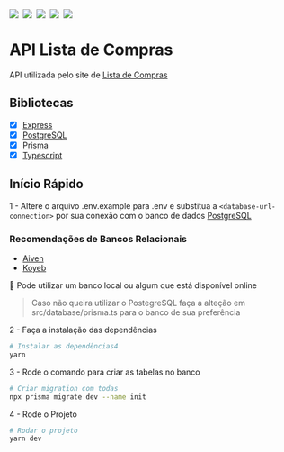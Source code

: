 <div style="display: flex; gap: 8px">
<img src="https://img.shields.io/badge/node.js-%23339933.svg?&style=for-the-badge&logo=node.js&logoColor=white" />
<img src="https://img.shields.io/badge/express-%23000000.svg?&style=for-the-badge&logo=express&logoColor=white" />
<img src="https://img.shields.io/badge/postgresql-%23336791.svg?&style=for-the-badge&logo=postgresql&logoColor=white" />
<img src="https://img.shields.io/badge/prisma-%232D3748.svg?&style=for-the-badge&logo=prisma&logoColor=white" />
<img src="https://img.shields.io/badge/typescript-%233178C6.svg?&style=for-the-badge&logo=typescript&logoColor=white" />
</div>

# API Lista de Compras

API utilizada pelo site de [Lista de Compras](https://github.com/CarlosDaniel0/lista-de-compras-frontend)

## Bibliotecas

- [x] [Express](https://expressjs.com/pt-br/)
- [x] [PostgreSQL](https://www.postgresql.org/)
- [x] [Prisma](https://www.prisma.io/)
- [x] [Typescript](https://www.typescriptlang.org/)

## Início Rápido

1 - Altere o arquivo .env.example para .env e substitua a `<database-url-connection>` por sua conexão com o
banco de dados [PostgreSQL](https://www.postgresql.org/)

### Recomendações de Bancos Relacionais

- [Aiven](https://aiven.io/)
- [Koyeb](https://www.koyeb.com/)

:paperclip: Pode utilizar um banco local ou algum que está disponível online

> Caso não queira utilizar o PostegreSQL faça a alteção em src/database/prisma.ts para o banco de sua preferência

2 - Faça a instalação das dependências

```bash
# Instalar as dependências4
yarn
```

3 - Rode o comando para criar as tabelas no banco
```bash
# Criar migration com todas 
npx prisma migrate dev --name init
```

4 - Rode o Projeto
```bash
# Rodar o projeto
yarn dev
```
